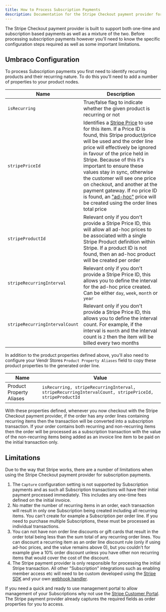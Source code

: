 ```yaml
---
title: How to Process Subscription Payments
description: Documentation for the Stripe Checkout payment provider for Vendr, the eCommerce solution for Umbraco v8+
---
```


The Stripe Checkout payment provider is built to support both one-time and subscription based payments as well as a mixture of the two. Before processing subscription payments however you'll need to know the specific configuration steps required as well as some important limitations.

## Umbraco Configuration

To process Subscription payments you first need to identify recurring products and their recurring nature. To do this you'll need to add a number of properties to your product nodes.

| Name | Description |
| --- | --- |
| `isRecurring` | True/false flag to indicate whether the given product is recurring or not |
| `stripePriceId` | Identifies a [Stripe Price](https://stripe.com/docs/billing/prices-guide) to use for this item. If a Price ID is found, this Stripe product/price will be used and the order line price will effectively be ignored in favour of the price held in Stripe. Because of this it's important to ensure these values stay in sync, otherwise the customer will see one price on checkout, and another at the payment gateway. If no price ID is found, an ["ad-hoc"](https://stripe.com/docs/billing/prices-guide#ad-hoc) price will be created using the order lines total price  |
| `stripeProductId` | Relevant only if you don't provide a Stripe Price ID, this will allow all ad-hoc prices to be associated with a single Stripe Product definition within Stripe. If a product ID is not found, then an ad-hoc product will be created per order |
| `stripeRecurringInterval` | Relevant only if you don't provide a Stripe Price ID, this allows you to define the interval for the ad-hoc price created. Can be either `day`, `week`, `month` or `year` |
| `stripeRecurringIntervalCount` | Relevant only if you don't provide a Stripe Price ID, this allows you to define the interval count. For example, if the interval is `month` and the interval count is `2` then the item will be billed every two months |

In addition to the product properties defined above, you'll also need to configure your Vendr Stores `Product Property Aliases` field to copy these product properties to the generated order line.

| Name | Value |
| --- | --- |
| Product Property Aliases | `isRecurring, stripeRecurringInterval, stripeRecurringIntervalCount, stripePriceId, stripeProductId` |

With these properties defined, whenever you now checkout with the Stripe Checkout payment provider, if the order has any order lines containing recurring items then the transaction will be converted into a subscription transaction. If your order contains both recurring and non-recurring items then the order will be processed as a subscription transaction with the value of the non-recurring items being added as an invoice line item to be paid on the initial transaction only.

## Limitations

Due to the way that Stripe works, there are a number of limitations when using the Stripe Checkout payment provider for subscription payments.

1. The `Capture` configuration setting is not supported by Subscription payments and as such all Subscription transactions will have their initial payment processed immediately. This includes any one-time fees defined on the initial invoice.
2. No matter the number of recurring items in an order, each transaction will result in only one Subscription being created including all recurring items. You can't create for example a Subscription per order line. If you need to purchase multiple Subscriptions, these must be processed as individual transactions.
3. You can not have non order line discounts or gift cards that result in the order total being less than the sum total of any recurring order lines. You can discount a recurring item as an order line discount rule (only if using ad-hoc prices, and the value remains above 0), but you couldn't for example give a 10% order discount unless you have other non recurring items that would cover the cost of the discount.
4. The Stripe payment provider is only responsible for processing the initial Stripe transaction. All other "Subscription" integrations such as enabling member access etc will need to be custom developed using the [Stripe SDK](https://github.com/stripe/stripe-dotnet) and your own [webhook handler](https://stripe.com/docs/webhooks).

<message-box type="info" heading="Top Tip">

If you need a quick and ready to use management portal to allow management of your Subscriptions why not use the [Stripe Customer Portal](https://stripe.com/docs/billing/subscriptions/integrating-customer-portal). The Stripe payment provider already captures the required fields as order properties for you to access.

</message-box>
